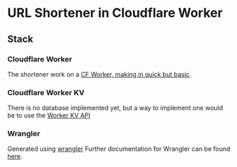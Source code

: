 # URL Shortener in Cloudflare Worker

## Stack

### Cloudflare Worker

The shortener work on a [CF Worker, making in quick but basic](https://developers.cloudflare.com/workers/).

### Cloudflare Worker KV

There is no database implemented yet, but a way to implement one would be to use the [Worker KV API](https://developers.cloudflare.com/workers/runtime-apis/kv)

### Wrangler

Generated using [wrangler](https://github.com/cloudflare/wrangler)
Further documentation for Wrangler can be found [here](https://developers.cloudflare.com/workers/tooling/wrangler).
